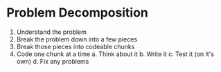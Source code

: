 # Problem Decomposition

1. Understand the problem
2. Break the problem down into a few pieces
3. Break those pieces into codeable chunks
4. Code one chunk at a time
    a. Think about it
    b. Write it
	c. Test it (on it's own)
	d. Fix any problems


